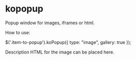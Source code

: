 # kopopup
Popup window for images, iframes or html.

How to use:

$('.item-to-popup').koPopup({
    type: "image",
    gallery: true
});

<div class="item-to-popup" img-url="/url/of/image/to/show.jpg">
  <div class="ko-popup-content">
    Description HTML for the image can be placed here.
  </div>
</div>
